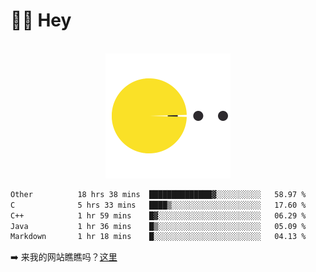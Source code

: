 
# 👋🏻 Hey
<div align="center">
	<br>
	<img src="https://raw.githubusercontent.com/Aniket965/Aniket965/master/pacman.svg?sanitize=true" width="200" height="200">
	<br>
</div>

<!--START_SECTION:waka-->

```txt
Other          18 hrs 38 mins  ██████████████▓░░░░░░░░░░   58.97 %
C              5 hrs 33 mins   ████▒░░░░░░░░░░░░░░░░░░░░   17.60 %
C++            1 hr 59 mins    █▓░░░░░░░░░░░░░░░░░░░░░░░   06.29 %
Java           1 hr 36 mins    █▒░░░░░░░░░░░░░░░░░░░░░░░   05.09 %
Markdown       1 hr 18 mins    █░░░░░░░░░░░░░░░░░░░░░░░░   04.13 %
```

<!--END_SECTION:waka-->

 ➡️  来我的网站瞧瞧吗？[这里](https://www.shaolongfei.com)
